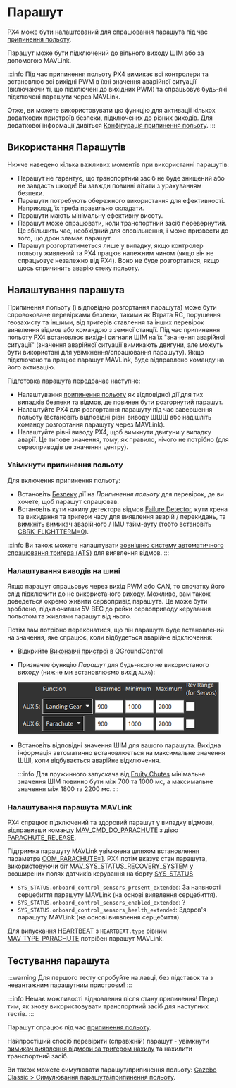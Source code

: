 # Парашут

PX4 може бути налаштований для спрацювання парашута під час [припинення польоту](../advanced_config/flight_termination.md).

Парашут може бути підключений до вільного виходу ШІМ або за допомогою MAVLink.

:::info Під час припинення польоту PX4 вимикає всі контролери та встановлює всі вихідні PWM в їхні значення аварійної ситуації (включаючи ті, що підключені до вихідних PWM) та спрацьовує будь-які підключені парашути через MAVLink.

Отже, ви можете використовувати цю функцію для активації кількох додаткових пристроїв безпеки, підключених до різних виходів. Для додаткової інформації дивіться [Конфігурація припинення польоту](../advanced_config/flight_termination.md).
:::

## Використання Парашутів

Нижче наведено кілька важливих моментів при використанні парашутів:

- Парашут не гарантує, що транспортний засіб не буде знищений або не завдасть шкоди! Ви завжди повинні літати з урахуванням безпеки.
- Парашути потребують обережного використання для ефективності. Наприклад, їх треба правильно складати.
- Парашути мають мінімальну ефективну висоту.
- Парашут може спрацювати, коли транспортний засіб перевернутий. Це збільшить час, необхідний для сповільнення, і може призвести до того, що дрон зламає парашут.
- Парашут розгортатиметься лише у випадку, якщо контролер польоту живлений та PX4 працює належним чином (якщо він не спрацьовує незалежно від PX4). Воно не буде розгортатися, якщо щось спричинить аварію стеку польоту.

## Налаштування парашута

Припинення польоту (і відповідно розгортання парашута) може бути спровоковане перевірками безпеки, такими як Втрата RC, порушення геозахисту та іншими, від тригерів ставлення та інших перевірок виявлення відмов або командою з земної станції. Під час припинення польоту PX4 встановлює вихідні сигнали ШІМ на їх "значення аварійної ситуації" (значення аварійної ситуації вимикають двигуни, але можуть бути використані для увімкнення/спрацювання парашуту). Якщо підключено та працює парашут MAVLink, буде відправлено команду на його активацію.

Підготовка парашута передбачає наступне:

- Налаштування [припинення польоту](../advanced_config/flight_termination.md) як відповідної дії для тих випадків безпеки та відмов, де повинен бути розгорнутий парашут.
- Налаштуйте PX4 для розгортання парашуту під час завершення польоту (встановіть відповідні рівні виводу ШШШ або надішліть команду розгортання парашуту через MAVLink).
- Налаштуйте рівні виводу PX4, щоб вимкнути двигуни у випадку аварії. Це типове значення, тому, як правило, нічого не потрібно (для сервоприводів це значення центру).

### Увімкнути припинення польоту

Для включення припинення польоту:

- Встановіть [Безпеку](../config/safety.md) дії на _Припинення польоту_ для перевірок, де ви хочете, щоб парашут спрацював.
- Встановіть кути нахилу детектора відмов [Failure Detector](../config/safety.md#failure-detector), кути крена та викидання та тригери часу для виявлення аварій / перекидань, та вимкніть вимикач аварійного / IMU тайм-ауту (тобто встановіть [CBRK_FLIGHTTERM=0](../advanced_config/parameter_reference.md#CBRK_FLIGHTTERM)).

:::info Ви також можете налаштувати [зовнішню систему автоматичного спрацювання тригера (ATS)](../config/safety.md#external-automatic-trigger-system-ats) для виявлення відмов.
:::

### Налаштування виводів на шині

Якщо парашут спрацьовує через вихід PWM або CAN, то спочатку його слід підключити до не використаного виходу. Можливо, вам також доведеться окремо живити сервопривід парашута. Це може бути зроблено, підключивши 5V BEC до рейки сервоприводу керування польотом та живлячи парашут від нього.

Потім вам потрібно переконатися, що пін парашута буде встановлений на значення, яке спрацює, коли відбудеться аварійне відключення:

- Відкрийте [Виконавчі пристрої](../config/actuators.md) в QGroundControl
- Призначте функцію _Парашут_ для будь-якого не використаного виходу (нижче ми встановлюємо вихід `AUX6`):

  ![Actuators - Parachute (QGC)](../../assets/config/actuators/qgc_actuators_parachute.png)

- Встановіть відповідні значення ШІМ для вашого парашута. Вихідна інформація автоматично встановлюється на максимальне значення ШШІ, коли відбувається аварійне відключення.

  :::info Для пружинного запускача від [Fruity Chutes](https://fruitychutes.com/buyachute/drone-and-uav-parachute-recovery-c-21/harrier-drone-parachute-launcher-c-21_33/) мінімальне значення ШІМ повинно бути між 700 та 1000 мс, а максимальне значення між 1800 та 2200 мс.
:::

### Налаштування парашута MAVLink

PX4 спрацює підключений та здоровий парашут у випадку відмови, відправивши команду [MAV_CMD_DO_PARACHUTE](https://mavlink.io/en/messages/common.html#MAV_CMD_DO_PARACHUTE) з дією [PARACHUTE_RELEASE](https://mavlink.io/en/messages/common.html#PARACHUTE_ACTION).

Підтримка парашуту MAVLink увімкнена шляхом встановлення параметра [COM_PARACHUTE=1](../advanced_config/parameter_reference.md#COM_PARACHUTE). PX4 потім вказує стан парашута, використовуючи біт [MAV_SYS_STATUS_RECOVERY_SYSTEM](https://mavlink.io/en/messages/common.html#MAV_SYS_STATUS_RECOVERY_SYSTEM) у розширених полях датчиків керування на борту [SYS_STATUS](https://mavlink.io/en/messages/common.html#SYS_STATUS)

- `SYS_STATUS.onboard_control_sensors_present_extended`: За наявності серцебиття парашуту MAVLink (на основі виявлення серцебиття).
- `SYS_STATUS.onboard_control_sensors_enabled_extended`: ?
- `SYS_STATUS.onboard_control_sensors_health_extended`: Здоров'я парашуту MAVLink (на основі виявлення серцебиття).

Для випускання [HEARTBEAT](https://mavlink.io/en/messages/common.html#HEARTBEAT) з `HEARTBEAT.type` рівним [MAV_TYPE_PARACHUTE](https://mavlink.io/en/messages/common.html#MAV_TYPE_PARACHUTE) потрібен парашут MAVLink.

<!-- PX4 v1.13 support added here: https://github.com/PX4/PX4-Autopilot/pull/18589 -->

## Тестування парашута

:::warning
Для першого тесту спробуйте на лавці, без підставок та з невантажним парашутним пристроєм!
:::

:::info
Немає можливості відновлення після стану припинення!
Перед тим, як знову використовувати транспортний засіб для наступних тестів.
:::

Парашут спрацює під час [припинення польоту](../advanced_config/flight_termination.md).

Найпростіший спосіб перевірити (справжній) парашут - увімкнути [вимикач виявлення відмови за тригером нахилу](../config/safety.md#attitude-trigger) та нахилити транспортний засіб.

Ви також можете симулювати парашут/припинення польоту: [Gazebo Classic > Симулювання парашута/припинення польоту](../sim_gazebo_classic/index.md#simulated-parachute-flight-termination).
